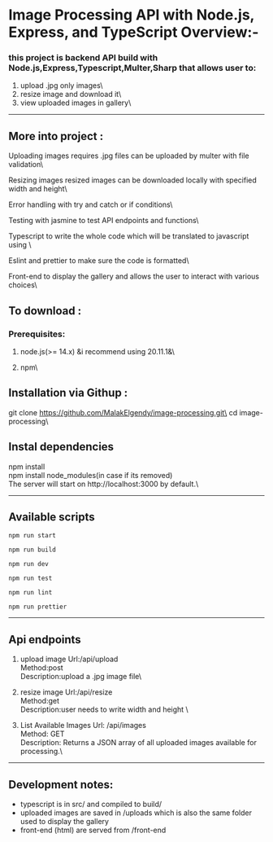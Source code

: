 # Image Processing API with Node.js, Express, and TypeScript Overview:-

### this project is backend API build with Node.js,Express,Typescript,Multer,Sharp that allows user to:

1. upload .jpg only images\
2. resize image and download it\
3. view uploaded images in gallery\

---

## More into project :
 Uploading images requires .jpg files can be uploaded by multer with file validation\

 Resizing images resized images can be downloaded locally with specified width and height\

 Error handling with try and catch or if conditions\

 Testing with jasmine to test API endpoints and functions\

 Typescript to write the whole code which will be translated to javascript using <npm run build>\

 Eslint and prettier to make sure the code is formatted\ 

 Front-end to display the gallery and allows the user to interact with various choices\

## To download :

### Prerequisites:
1. node.js(>= 14.x) &i recommend using 20.11.1&\

2. npm\

## Installation via Githup :
 git clone https://github.com/MalakElgendy/image-processing.git\
 cd image-processing\

## Instal dependencies
 npm install\
 npm install node_modules(in case if its removed)\
 The server will start on http://localhost:3000 by default.\

---

## Available scripts

```npm run start``` <run the compiled js server>

```npm run build``` <compile ts to js>

```npm run dev``` <run nodemon>

```npm run test``` <run jasmine tests>

```npm run lint``` <run eslint checks>

```npm run prettier``` <to fix the format>

---

## Api endpoints

1. upload image
Url:/api/upload\
Method:post\
Description:upload a .jpg image file\

2. resize image
Url:/api/resize\
Method:get\
Description:user needs to write width and height \

3. List Available Images
Url: /api/images\
Method: GET\
Description: Returns a JSON array of all uploaded images available for processing.\

---

## Development notes:
* typescript is in src/ and compiled to build/
* uploaded images are saved in /uploads which is also the same folder used to display the gallery
* front-end (html) are served from /front-end 
